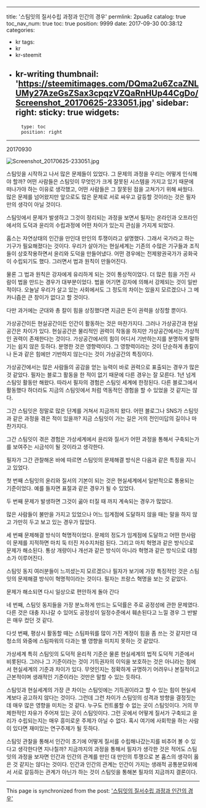 
---
title: '스팀잇의 질서수립 과정과 인간의 경우'
permlink: 2pua6z
catalog: true
toc_nav_num: true
toc: true
position: 9999
date: 2017-09-30 00:38:12
categories:
- kr
tags:
- kr
- kr-steemit
- kr-writing
thumbnail: 'https://steemitimages.com/DQma2u6ZcaZNLUMy27AzeGsZSax3cpqzVZQaRnHUp44CgDo/Screenshot_20170625-233051.jpg'
sidebar:
    right:
        sticky: true
widgets:
    -
        type: toc
        position: right
---


20170930 

![Screenshot_20170625-233051.jpg](https://steemitimages.com/DQma2u6ZcaZNLUMy27AzeGsZSax3cpqzVZQaRnHUp44CgDo/Screenshot_20170625-233051.jpg)


스팀잇을 시작하고 나서 많은 문제들이 있었다. 그 문제의 과정을 우리는 어떻게 인식해야 할까? 어떤 사람들은 스팀잇이 무엇인가 크게 잘못된 시스템을 가지고 있기 때문에 떠나가야 하는 이유로 생각했고, 어떤 사람들은 그 잘못된 점을 고쳐가기 위해 싸웠다. 많은 문제를 넘어왔지만 앞으로도 많은 문제로 서로 싸우고 갈등할 것이라는 것은 필자만의 생각이 아닐 것이다.  

스팀잇에서 문제가 발생하고 그것이 정리되는 과정을 보면서 필자는 온라인과 오프라인에서의 도덕과 윤리의 수립과정에 어떤 차이가 있는지 관심을 가지게 되었다. 

홉스는 자연상태의 인간을 만인대 만인의 투쟁이라고 설명했다. 그래서 국가라고 하는 기구가 필요해졌다는 것이다. 우리가 살아가는 현실세계는 기존의 수많은 기구들과 조직들이 상호작용하면서 윤리와 도덕을 만들어냈다. 어떤 경우에는 전제왕권국가가 공화국이 수립되기도 했다. 그러면서 법과 원칙이 만들어진다. 

물론 그 법과 원칙은 강자에게 유리하게 되는 것이 통상적이었다. 더 많은 힘을 가진 사람이 법을 만드는 경우가 대부분이었다. 법을 어기면 강자에 의해서 강제되는 것이 일반적이다. 오늘날 우리가 살고 있는 사회에서도 그 정도의 차이는 있을지 모르겠으나 그 메카니즘은 큰 창이가 없다고 할 것이다. 

다만 과거에는 군대와 총 칼이 힘을 상징했다면 지금은 돈이 권력을 상징할 뿐이다. 

가상공간이든 현실공간이든 인간이 활동하는 것은 마찬가지다. 그러나 가상공간과 현실공간은  차이가 있다. 현실공간은 물리적인 권력이 작동을 하지만 가상공간에서는 가상적인 권력이 존재한다는 것이다. 가상공간에서의 힘이 어디서 기반하는지를 분명하게 말하기는 쉽지 않은 듯하다. 분명한 것은 영향력이다. 그 영향력이라는 것이 단순하게 총칼이나 돈과 같은 힘에만 기반하지 않는다는 것이 가상공간의 특징이다. 

가상공간에서는 많은 사람들의 공감을 얻는 능력이 바로 권력으로 표출되는 경우가 많은 것  같았다. 필자는 블로그 활동을 한 적이 없기 때문에 다른 경우는 잘 모른다. 1년 넘게 스팀잇 활동만 해왔다. 따라서 필자의 경험은 스팀잇 세계에 한정된다. 다른 블로그에서 활동했다 하더라도 지금의 스팀잇에서 처럼 역동적인 경험을 할 수 있었을 것 같지는 않다. 

그간 스팀잇은 정말로 많은 단계를 거쳐서 지금까지 왔다. 어떤 블로그나 SNS가 스팀잇과 같은 과정을 겪은 적이 있을까? 지금 스팀잇이 가는 길은 거의 전인미답의 길이나 마찬가지다. 

그간 스팀잇이 겪은 경험은 가상세계에서 윤리와 질서가 어떤 과정을 통해서 구축되는가를 보여주는 시금석이 될 것이라고 생각한다.

필자가 그간 관찰해온 바에 따르면 스팀잇의 문제해결 방식은 다음과 같은 특징을 지니고 있었다. 

첫 번째 스팀잇의 윤리와 질서의 기본이 되는 것은 현실세계에서 일반적으로 통용되는 기준이었다. 예를 들자면 표절과 같은 경우가 될 수 있었다. 

두 번째 문제가 발생하면 그것이 곪아 터질 때 까지 계속되는 경우가 많았다. 

많은 사람들이 불만을 가지고 있었으나 어느 임계점에 도달하지 않을 때는 말을 하지 않고 가만히 두고 보고 있는 경우가 많았다. 

세 번째 문제해결 방식이 혁명적이었다. 
문제의 정도가 임계점에 도달하고 어떤 한사람이 문제를 지적하면 마치 둑 터진 저수지처럼 된다. 그리고 마치 혁명과 같은 방식으로 문제가 해소된다. 통상 개량이나 개선과 같은 방식이 아니라 혁명과 같은 방식으로 대청소가 이루어진다. 

스팀잇 동지 여러분들이 느끼셨는지 모르겠으나 필자가 보기에 가장 특징적인 것은 스팀잇의 문제해결 방식이 혁명적이라는 것이다. 필자는 프랑스 혁명을 보는 것 같았다. 

문제가 해소되면 다시 일상으로 편안하게 돌아 간다 

네 번째, 스팀잇 동지들을 가장 분노하게 만드는 도덕률은 주로 공정성에 관한 문제였다. 다른 것은 대충 지나갈 수 있어도 공정성이 일정수준에서 훼손된다고 느낄 경우 그 반발은 매우 컸던 것 같다. 

다섯 번째, 평상시 활동할 때는 스팀파워를 많이 가진 계정이 힘을 좀 쓰는 것 같지만 대청소의 와중에 스팀파워의 다과는 별 영향을 미치지 못하는 것 같았다. 

가상세계 특히 스팀잇의 도덕적 윤리적 기준은 물론 현실세계의 법적 도덕적 기준에서 비롯된다. 그러나 그 기준이라는 것이 기득권자의 이익을 보호하는 것은 아니라는 점에서 현실세계의 기준과 차이가 있다. 무엇인지는 정확하게 규명하기 어려우나 본질적이고 근본적이며 생래적인 기준이라는 것만은 말할 수 있는 듯하다. 

스팀잇과 현실세계의 가장 큰 차이는 스팀잇에는 기득권이라고 할 수 있는 힘이 현실세계보다 공고하지 않다는 것이다. 그런데 그런 차이가 스팀잇의 성격과 방향을 결정짓는데 매우 많은 영향을 미치는 것 같다. 누구도 컨트롤할 수 없는 곳이 스팀잇이다. 거의 무제한적인 자유가 주어져 있는 곳이 스팀잇이다. 그런 곳에서 어떻게 질서가 구축되고 윤리가 수립되는지는 매우 흥미로운 주제가 아닐 수 없다. 혹시 여기에 사회학을 하는 사람이 있다면 재미있는 연구주제가 될 듯하다. 

스팀잇 관찰을 통해서 인간이 초기에 어떻게 질서를 수립해나갔는지를 비추어 볼 수 있다고 생각한다면 지나칠까? 
지금까지의 과정을 통해서 필자가 생각한 것은 적어도 스팀잇의 과정을 보자면 인간과 인간의 관계를 만인 대 만인의 투쟁으로 본 홉스의 생각이 옳은 것 같지는 않다는 것이다. 인간과 인간의 관계는 인간이 가지는 생래적 공통분모위에서 서로 갈등하는 관계가 아닌가 하는 것이 스팀잇을 통해본 필자의 지금까지 결론이다.

- - -

This page is synchronized from the post: ['스팀잇의 질서수립 과정과 인간의 경우'](https://steemit.com/@oldstone/2pua6z)
